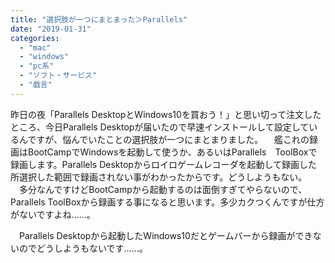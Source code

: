 ```yaml
---
title: "選択肢が一つにまとまった＞Parallels"
date: "2019-01-31"
categories: 
  - "mac"
  - "windows"
  - "pc系"
  - "ソフト・サービス"
  - "戯言"
---
```


昨日の夜「Parallels DesktopとWindows10を買おう！」と思い切って注文したところ、今日Parallels Desktopが届いたので早速インストールして設定しているんですが、悩んでいたことの選択肢が一つにまとまりました。 　艦これの録画はBootCampでWindowsを起動して使うか、あるいはParallels　ToolBoxで録画します。Parallels Desktopからロイロゲームレコーダを起動して録画した所選択した範囲で録画されない事がわかったからです。どうしようもない。 　多分なんですけどBootCampから起動するのは面倒すぎてやらないので、Parallels ToolBoxから録画する事になると思います。多少カクつくんですが仕方がないですよね……。

　Parallels Desktopから起動したWindows10だとゲームバーから録画ができないのでどうしようもないです……。
